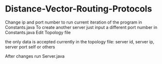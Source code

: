 # Distance-Vector-Routing-Protocols

Change ip and port number to run current iteration of the program in Constants.java
To create another server just input a different port number in Constants.java
Edit Topology file

the only data is accepted currently in the topology file:
    server id, server ip, server port 
        self or others

After changes run Server.java

<!DOCTYPE html>
<html>
  
<head>
</head>
  
<body>
    <center>
        <object data=
"https://github.com/AdrianSLopez/Distance-Vector-Routing-Protocols/blob/main/Project%202%20ReadMe-3.pdf" 
                width="800" 
                height="500"> 
        </object>
    </center>
</body>
  
</html>
